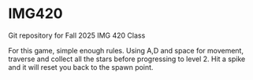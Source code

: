 # IMG420
Git repository for Fall 2025 IMG 420 Class

For this game, simple enough rules. Using A,D and space for movement, traverse and collect all the stars before progressing to level 2. Hit a spike and it will reset you back to the spawn point.

